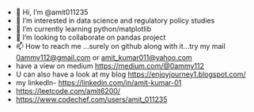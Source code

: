 - 👋 Hi, I’m @amit011235
- 👀 I’m interested in data science and regulatory policy studies
- 🌱 I’m currently learning python/matplotlib
- 💞️ I’m looking to collaborate on pandas project
- 📫 How to reach me ...surely on github along with it...try my mail 0ammy112@gmail.com or amit_kumar011@yahoo.com
- have a view on medium https://medium.com/@0ammy112 
- U can also have a look at my blog https://enjoyjourney1.blogspot.com/ 
- my linkedIn- https://linkedin.com/in/amit-kumar-01
- https://leetcode.com/amit6200/
- https://www.codechef.com/users/amit_011235


<!---
amit011235/amit011235 is a ✨ special ✨ repository because its `README.md` (this file) appears on your GitHub profile.
You can click the Preview link to take a look at your changes.
--->
